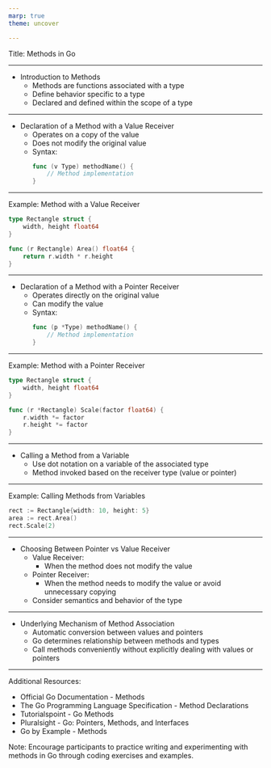```yaml
---
marp: true
theme: uncover

---
```

Title: Methods in Go

---
- Introduction to Methods
  - Methods are functions associated with a type
  - Define behavior specific to a type
  - Declared and defined within the scope of a type

---
- Declaration of a Method with a Value Receiver
  - Operates on a copy of the value
  - Does not modify the original value
  - Syntax:
    ```go
    func (v Type) methodName() {
        // Method implementation
    }
    ```

---
Example: Method with a Value Receiver
```go
type Rectangle struct {
    width, height float64
}

func (r Rectangle) Area() float64 {
    return r.width * r.height
}
```

---
- Declaration of a Method with a Pointer Receiver
  - Operates directly on the original value
  - Can modify the value
  - Syntax:
    ```go
    func (p *Type) methodName() {
        // Method implementation
    }
    ```

---
Example: Method with a Pointer Receiver
```go
type Rectangle struct {
    width, height float64
}

func (r *Rectangle) Scale(factor float64) {
    r.width *= factor
    r.height *= factor
}
```

---
- Calling a Method from a Variable
  - Use dot notation on a variable of the associated type
  - Method invoked based on the receiver type (value or pointer)

---
Example: Calling Methods from Variables
```go
rect := Rectangle{width: 10, height: 5}
area := rect.Area()
rect.Scale(2)
```

---
- Choosing Between Pointer vs Value Receiver
  - Value Receiver:
    - When the method does not modify the value
  - Pointer Receiver:
    - When the method needs to modify the value or avoid unnecessary copying
  - Consider semantics and behavior of the type

---
- Underlying Mechanism of Method Association
  - Automatic conversion between values and pointers
  - Go determines relationship between methods and types
  - Call methods conveniently without explicitly dealing with values or pointers

---
Additional Resources:
- Official Go Documentation - Methods
- The Go Programming Language Specification - Method Declarations
- Tutorialspoint - Go Methods
- Pluralsight - Go: Pointers, Methods, and Interfaces
- Go by Example - Methods

Note: Encourage participants to practice writing and experimenting with methods in Go through coding exercises and examples.